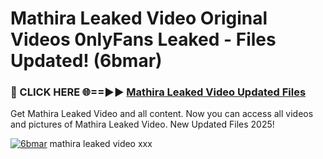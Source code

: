 # Mathira Leaked Video Original Videos 0nlyFans Leaked - Files Updated! (6bmar)

<h3>🔴 CLICK HERE 🌐==►► <a href="https://tinyurl.com/2jnfzry5" rel="nofollow">Mathira Leaked Video Updated Files</a></h3>

Get Mathira Leaked Video and all content. Now you can access all videos and pictures of Mathira Leaked Video. New Updated Files 2025!

[![6bmar](https://i.imgur.com/GyGTBgg.gif)](https://tinyurl.com/2jnfzry5)
mathira leaked video xxx